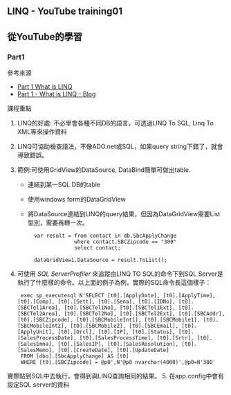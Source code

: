 LINQ - YouTube training01
------

## 從YouTube的學習

### Part1

參考來源
* [Part 1 What is LINQ](https://www.youtube.com/watch?v=z3PowDJKOSA)
* [Part 1 - What is LINQ - Blog](http://csharp-video-tutorials.blogspot.tw/2014/06/part-1-what-is-linq.html)

課程重點

1. LINQ的好處: 不必學會各種不同DB的語言，可透過LINQ To SQL, Linq To XML等來操作資料
2. LINQ可協助檢查語法，不像ADO.net或SQL，如果query string下錯了，就會導致錯誤。
3. 範例:可使用GridView的DataSource, DataBind簡單可做出table.
	* 連結到某一SQL DB的table
	* 使用windows form的DataGridView
	* 將DataSource連結到LINQ的query結果，但因為DataGridView需要List型別，需要再轉一次。

	        var result = from contact in db.SbcApplyChange
	                     where contact.SBCZipcode == "300"
	                     select contact;
	
	        dataGridView1.DataSource = result.ToList();
4. 可使用 *SQL ServerProfiler* 來追蹤由LINQ TO SQL的命令下到SQL Server是執行了什麼樣的命令。以上面的例子為例，實際的SQL命令長這個樣子：

		exec sp_executesql N'SELECT [t0].[ApplyDate], [t0].[ApplyTime], [t0].[Comp], [t0].[Sett], [t0].[Sena], [t0].[IDNo], [t0].[SBCTel1Area], [t0].[SBCTel1No], [t0].[SBCTel1Ext], [t0].[SBCTel2Area], [t0].[SBCTel2No], [t0].[SBCTel2Ext], [t0].[SBCAddr], [t0].[SBCZipcode], [t0].[SBCMobileInt1], [t0].[SBCMobile1], [t0].[SBCMobileInt2], [t0].[SBCMobile2], [t0].[SBCEmail], [t0].[ApplyUnit], [t0].[Orcl], [t0].[IP], [t0].[Status], [t0].[SalesProcessDate], [t0].[SalesProcessTime], [t0].[Srtr], [t0].[SalesEmna], [t0].[SalesIP], [t0].[SalesResolution], [t0].[SalesMemo], [t0].[CreateDate], [t0].[UpdateDate]
		FROM [dbo].[SbcApplyChange] AS [t0]
		WHERE [t0].[SBCZipcode] = @p0',N'@p0 nvarchar(4000)',@p0=N'300'
實際貼到SQL中去執行，會得到與LINQ查詢相同的結果。
5. 在app.config中會有設定SQL server的資料
    <connectionStrings>
        <add name="WindowsFormsApplication1Linq.Properties.Settings.SSAHConnectionString"
            connectionString="Data Source=192.168.10.10;Initial Catalog=SSAH;User ID=zzzzzz;Password=xxxxxx"
            providerName="System.Data.SqlClient" />
    </connectionStrings>

